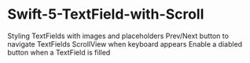# Swift-5-TextField-with-Scroll

Styling TextFields with images and placeholders 
Prev/Next button to navigate TextFields 
ScrollView when keyboard appears 
Enable a diabled button when a TextField is filled
